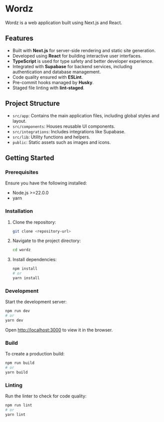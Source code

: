 # Wordz

Wordz is a web application built using Next.js and React.

## Features

- Built with **Next.js** for server-side rendering and static site generation.
- Developed using **React** for building interactive user interfaces.
- **TypeScript** is used for type safety and better developer experience.
- Integrated with **Supabase** for backend services, including authentication and database management.
- Code quality ensured with **ESLint**.
- Pre-commit hooks managed by **Husky**.
- Staged file linting with **lint-staged**.

## Project Structure

- `src/app`: Contains the main application files, including global styles and layout.
- `src/components`: Houses reusable UI components.
- `src/integrations`: Includes integrations like Supabase.
- `src/lib`: Utility functions and helpers.
- `public`: Static assets such as images and icons.

## Getting Started

### Prerequisites

Ensure you have the following installed:

- Node.js >=22.0.0
- yarn

### Installation

1. Clone the repository:
   ```bash
   git clone <repository-url>
   ```
2. Navigate to the project directory:
   ```bash
   cd wordz
   ```
3. Install dependencies:
   ```bash
   npm install
   # or
   yarn install
   ```

### Development

Start the development server:

```bash
npm run dev
# or
yarn dev
```

Open [http://localhost:3000](http://localhost:3000) to view it in the browser.

### Build

To create a production build:

```bash
npm run build
# or
yarn build
```

### Linting

Run the linter to check for code quality:

```bash
npm run lint
# or
yarn lint
```
